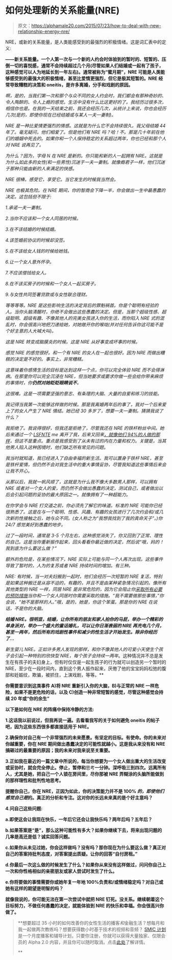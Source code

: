 # 如何处理新的关系能量(NRE)

> 原文：<https://alphamale20.com/2015/07/23/how-to-deal-with-new-relationship-energy-nre/>

NRE，或新的关系能量，是人类能感受到的最强烈的积极情绪。这是词汇表中的定义:

**——新关系能量。一个人第一次与一个新的人约会时体验到的暂时的、短暂的、压倒一切的喜悦感，通常不会持续超过几个月(尽管如果人们结婚或一起有了孩子，这种感觉可以人为地延长到一年左右)。通常被称为“蜜月期”，NRE 可能是人类能够感受到的最强大的积极情绪，甚至比爱情更强烈，但它是极其短暂的。NRE 经常导致糟糕的决策和 oneitis，是许多离婚，分手和戏剧的原因。**

*啊，是的，当我们第一次和那个与众不同的女人约会时，我们都会有那种奇妙的、令人陶醉的、令人上瘾的感觉。生活中没有什么比这更好的了。我经历过很多次，相信你也是。在我的一天结束之前，我还会经历几次，从统计上来说，你也会经历几次(是的，即使你现在已经结婚或与某人一夫一妻制)。*

*NRE 是一种比爱情更强烈的情感。这就是为什么它不会持续很久。我父母结婚 44 年了。毫无疑问，他们相爱了。但是他们有 NRE 吗？哈！不。那是几十年前在他们的婚姻中死去的。如果你和一个人保持稳定的关系超过两年，你也已经和那个人对 NRE 说再见了。*

*为什么？因为，字母 N 在 NRE 是新的。你只能和新的人一起拥有 NRE。这就是为什么如此多的女性(和一些男性)沉迷于一夫一妻制。就像瘾君子一样，他们沉迷于那种只能由新的人来满足的快感。*

*NRE 很棒。感受它，享受它。当它发生的时候我当然会。*

*NRE 也极其危险。在 NRE 期间，你的智商会下降一半，你会做出一生中最愚蠢的决定。这包括但不限于:*

*1.承诺一夫一妻制。*

*2.当你不应该和一个女人同居的时候。*

*3.在不该结婚的时候结婚。*

*4.该签婚前协议的时候却没签。*

*5.在不该给女人钱的时候给她钱。*

*6.让一个女人意外怀孕。*

*7.不应该借钱给女人。*

*8.在不该买房子的时候和一个女人一起买房子。*

*9.与女性共同签署贷款或与女性联合理财。*

*等等等等。NRE 是这些影响生活的决定背后的罪魁祸首。你是个聪明有经验的人。当你头脑清醒时，你绝不会做出这些愚蠢的决定。但是，当那个超级性感、超级聪明、超级有趣、不像其他人的完美女孩进入你的生活，而你陷入 NRE 式的混乱时，你会很高兴地把刀递给她，对她敞开你的喉咙(并对任何告诉你这可能不是个好主意的人大喊大叫)。*

*这是 NRE 转变成脑膜炎的时候。这是 NRE 从好事变成坏事的时候。*

*感觉 NRE 的感觉很好。和一个有 NRE 的女人在一起也很好。因为 NRE 而做出糟糕的决定是不好的。事实上，非常糟糕。*

*这意味着你感情生活的目标是达到这样一个点，你可以完全体验 NRE 而不会得淋病。在那里你可以完全沉浸在 NRE，但当她要求或要求你做一些会给你带来麻烦的事情时，你**仍然对她眨眨眼睛说不**。*

*这很难。这是一项需要坚强的意志、有条理的大脑、大量的自爱和练习的技能。*

*我记得当我第一次能够这样做的时候。那是我离婚两年后的事了，我对一个后来爱上了的女人产生了 NRE 情结。她已经 30 多岁了，想要一夫一妻制。猜猜我说了什么？*

*我拒绝了。我说得很好，但我还是拒绝了，尽管我还在 NRE 的铁杆粉丝中间。她后来通过一个 [LSFNTE](https://blackdragonblog.com/glossary/#LSNFTE) me 离开了我，后来又回来[，就像他们 94%的人做的那样](https://blackdragonblog.com/2014/10/12/important-ignore-breakup/)，但这不是重点。重点是我感受到了从未有过的内在力量和权力。关键是，当其他男人陷入这种困境时，他们缺乏所有常见的问题。*

*我当时就知道，我已经进入了自由幸福的新生活。我可以置身于铁杆 NRE，甚至是铁杆爱情，但仍然不会对我生活中的重大事情妥协，尽管我知道这些事情后来会让我不开心。*

*从那以后，我就一帆风顺了，这就是为什么我不像大多数男人那样，可以拥有 NRE 或者对一个女人的爱，而仍然不会做出愚蠢的决定，测试自己，或者做出以后会引起问题的妥协的最大原因之一。就像拥有了一种超能力。*

*在你学会与 NRE 打交道之前，你必须先了解它的味道。标准的 NRE 可能你已经很熟悉了。这是在与一个聪明、性感、风趣、有趣的女孩进行了几次约会和/或几次新的性接触之后，她与众不同。(女人称之为“我想我找到了我的真命天子”。)你 24/7 感觉美好到愚蠢的地步。*

*过了一段时间，通常是 3-5 个月左右，这种感觉消失了，你又回到了正常、理性的自己。这是当你重新振作起来，回头看看你最近做的决定，然后说“哦，妈的！我到底为什么要这么做？”*

*额外的危险是，在某些情况下，NRE 实际上可能与同一个人再次出现。这些事件导致了暂时的，人为的复苏或者 NRE 持续时间的增加。有三种。*

*NRE: 有时候，当一对夫妇搬到一起时，他们会经历一次短暂的 NRE 复活，特别是如果这种搬迁是从容不迫的，有趣的，并且不是由某种紧急情况引起的。像所有其他类型的 NRE 一样，同居 NRE 是非常危险的，因为它会阻止你[采取所有必要的预防措施](https://blackdragonblog.com/2015/02/19/how-to-move-in-with-a-woman/)当你和一个女人同居时你需要采取的措施。“我不需要做那些事情，”你会说，“她不是那样的人。”哦，是的，她是，你这个笨蛋。那是你的 NRE 在说话，不是你的大脑。*

***结婚 NRE。很明显，结婚，让你所有的朋友和家人拍你的马屁，举办一个精彩的单身派对，举办一个盛大的童话婚礼，可以让你日渐衰弱的 NRE 再充电几个月，甚至一两年，然后所有的戏剧性事件和减少的性生活才开始发生。除非你经历了...***

*新生婴儿 NRE。正如许多男人发现的那样，和你不像其他人的可爱小天使生个孩子会引起一种特别的欣快型 NRE，每个孩子会持续一两年*。这种情况并不总是发生在有孩子的夫妇身上，但有时仅仅是一起生孩子的行为就可以创造另一个暂时的 NRE，至少在一段时间内，直到这个男人振作起来，厌倦了他的宝宝妈妈松弛的腹部和妊娠纹，欺骗，被抓住，上演戏剧，等等。**

**你需要意识到这类事件 A)将 NRE 重新引入你的大脑，B)与正常的 NRE 一样危险，如果不是更危险的话，以及 C)创造一种非常短暂的感觉，尽管这种感觉会持续 20 年或“你的余生”**

**以下是如何在 NRE 的阵痛中保持冷静的方法:**

**1.这话我以前说过，但我再说一遍。去看看我写的关于如何避免 oneitis 的帖子吧，因为这些东西很多都直接适用于 NRE。**

**2.确保你对自己有一个非常强烈的未来愿景。有坚定的目标。有使命。你的未来对你越重要，你在 NRE 期间做出愚蠢决定的可能性就越小。这是我从来没有和 NRE 搞砸过的最重要的原因；我的未来对我来说至关重要。**

**3.正如我在最近的一篇文章中所说的，每当你想要为一个女人做出重大的生活改变或妥协时，**就会完全停止**。停止，暂停和**思考**一分钟。深呼吸三到四次。远离所有人，尤其是她，把自己一个人锁在房间里，尽你那被 NRE 弄糊涂的头脑所能做到的那样理性和批判性地思考。**

**提醒你自己，你在 NRE，正因为如此，你的决策能力并不是 100% *的，即使他们感觉自己是*的。真正的分析和专注。这对你的长远未来真的是个好主意吗？**

**4.问自己这些问题:**

**a.即使这会让我现在快乐，一年后它还会让我快乐吗？两年后吗？五年后？**

**b.如果答案是“是”，那么这种可能性有多大？如果你继续下去，将来出现问题的几率是高还是低？诚实回答问题。**

**c.如果你从未见过她，你会这样做吗？没有吗？那你现在为什么要这么做？真正对自己的答案持批判态度，对答案提出质疑。让你的回答“自付房租。”**

**d.你最后一次这么做的时候发生了什么？如果你从来没有这样做过，问问你自己上一次和你性格相似的亲密朋友或家人尝试时发生了什么。**

**e.你将要做的事情需要你或她年复一年地 100%负责和/或情绪稳定吗？对自己或她有这样的期望是明智的吗？**

**就像我说的，你可能无法在第一次尝试中就把 NRE 钉死。没关系。继续朝着这个目标努力，不做任何愚蠢的决定，就能体验到 NRE 的快乐和幸福。你会很高兴你做了。**

> **想要超过 35 小时的如何改善你的女性生活的播客*和*金融生活？想每月和我一起做两次教练吗？想要获得数小时基于技术的视频和音频？ [SMIC 计划](https://alphamale20.kartra.com/page/vIL17)是一个月度播客和辅导计划，只要你注册，你就可以获得大量独家、仅限会员的 Alpha 2.0 内容，并且你可以随时取消。点击[此处](https://alphamale20.kartra.com/page/vIL17)了解详情。
> 
> **